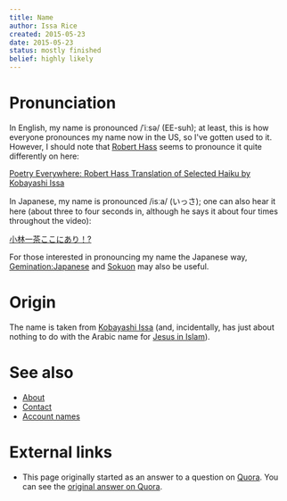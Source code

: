 ```yaml
---
title: Name
author: Issa Rice
created: 2015-05-23
date: 2015-05-23
status: mostly finished
belief: highly likely
---
```


# Pronunciation

In English, my name is pronounced /ˈiːsə/ (EE-suh); at least, this is how everyone pronounces
my name now in the US, so I've gotten used to it. However, I should note
that [Robert
Hass](https://en.wikipedia.org/wiki/Robert_Hass) seems to
pronounce it quite differently on here:

[Poetry Everywhere: Robert Hass Translation of Selected Haiku by Kobayashi Issa](https://www.youtube.com/watch?v=rl8pRjLSFto)

In Japanese, my name is pronounced /isːa/ (いっさ); one can also hear it here (about three to
four seconds in, although he says it about four times throughout the
video):

[小林一茶ここにあり！?](https://www.youtube.com/watch?v=SsRGVDjwgR0)

For those
interested in pronouncing my name the Japanese way,
[Gemination:Japanese](http://en.wikipedia.org/wiki/Geminate_consonant#Japanese)
and [Sokuon](http://en.wikipedia.org/wiki/Sokuon)
may also be useful.

# Origin

The name is taken from [Kobayashi
Issa](https://en.wikipedia.org/wiki/Kobayashi_Issa) (and,
incidentally, has just about nothing to do with the Arabic name for
[Jesus in
Islam](https://en.wikipedia.org/wiki/Jesus_in_Islam)).

# See also

- [About]()
- [Contact]()
- [Account names]()

# External links

- This page originally started as an answer to a question on [Quora]().
  You can see the [original answer on Quora](https://www.quora.com/How-should-I-properly-pronounce-your-name/answer/Issa-Rice).
